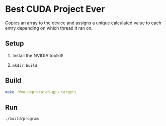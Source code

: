# Best CUDA Project Ever

Copies an array to the device and assigns a unique calculated value to each entry depending on which thread it ran on.

## Setup

1. Install the NVIDIA toolkit!

2. `mkdir build`

## Build
```sh
make -Wno-deprecated-gpu-targets
```
## Run
```sh
./build/program
```